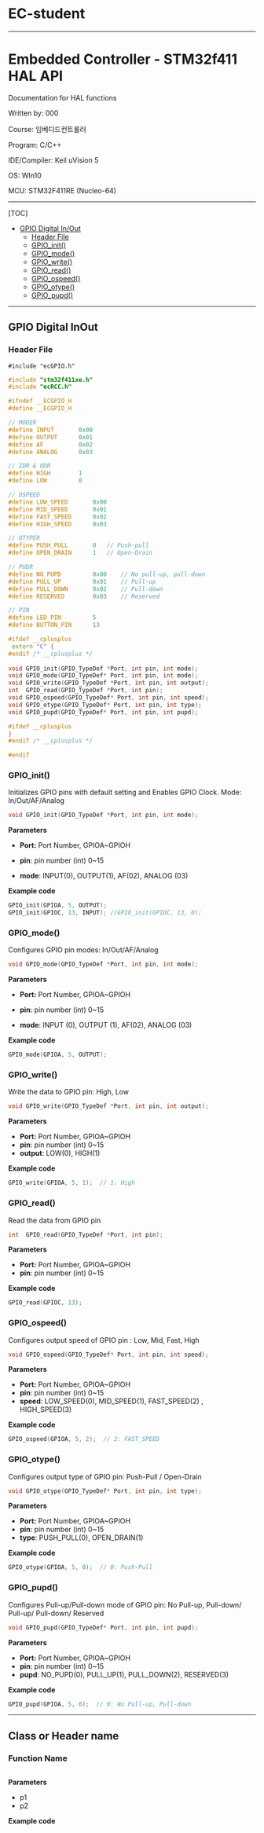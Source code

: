 # EC-student

---

# Embedded Controller - STM32f411 HAL API

Documentation for HAL functions

Written by:   000

Course:  임베디드컨트롤러

Program: C/C++

IDE/Compiler: Keil uVision 5

OS: WIn10

MCU: STM32F411RE (Nucleo-64)



---

[TOC]

  * [GPIO Digital In/Out](#gpio-digital-inout)
    + [Header File](#header-file)
    + [GPIO_init\(\)](#gpio_init)
    + [GPIO_mode\(\)](#gpio_mode)
    + [GPIO_write\(\)](#gpio_write)
    + [GPIO_read\(\)](#gpio_read)
    + [GPIO_ospeed\(\)](#gpio_ospeed)
    + [GPIO_otype\(\)](#gpio_otype)
    + [GPIO_pupd\(\)](#gpio_pupd)

---

## GPIO Digital InOut 

### Header File

 `#include "ecGPIO.h"`


```c++
#include "stm32f411xe.h"
#include "ecRCC.h"

#ifndef __ECGPIO_H
#define __ECGPIO_H

// MODER
#define INPUT  		0x00
#define OUTPUT 		0x01
#define AF     		0x02
#define ANALOG 		0x03

// IDR & ODR
#define HIGH 		1
#define LOW  		0

// OSPEED
#define LOW_SPEED		0x00
#define MID_SPEED		0x01
#define FAST_SPEED		0x02
#define HIGH_SPEED		0x03

// OTYPER
#define PUSH_PULL 		0	// Push-pull
#define OPEN_DRAIN 		1 	// Open-Drain

// PUDR
#define NO_PUPD			0x00 	// No pull-up, pull-down
#define PULL_UP			0x01 	// Pull-up
#define PULL_DOWN 		0x02 	// Pull-down	
#define RESERVED 		0x03 	// Reserved

// PIN
#define LED_PIN 		5
#define BUTTON_PIN 		13

#ifdef __cplusplus
 extern "C" {
#endif /* __cplusplus */
	 
void GPIO_init(GPIO_TypeDef *Port, int pin, int mode);
void GPIO_mode(GPIO_TypeDef* Port, int pin, int mode);
void GPIO_write(GPIO_TypeDef *Port, int pin, int output);
int  GPIO_read(GPIO_TypeDef *Port, int pin);
void GPIO_ospeed(GPIO_TypeDef* Port, int pin, int speed);
void GPIO_otype(GPIO_TypeDef* Port, int pin, int type);
void GPIO_pupd(GPIO_TypeDef* Port, int pin, int pupd);

#ifdef __cplusplus
}
#endif /* __cplusplus */

#endif
```




### GPIO_init\(\)

Initializes GPIO pins with default setting and Enables GPIO Clock. Mode: In/Out/AF/Analog

```c++
void GPIO_init(GPIO_TypeDef *Port, int pin, int mode);
```

**Parameters**

* **Port:**  Port Number,  GPIOA~GPIOH

* **pin**:  pin number (int) 0~15

* **mode**:   INPUT(0), OUTPUT(1),  AF(02), ANALOG (03)

  

**Example code**

```c++
GPIO_init(GPIOA, 5, OUTPUT);
GPIO_init(GPIOC, 13, INPUT); //GPIO_init(GPIOC, 13, 0);
```



### GPIO_mode\(\)

Configures  GPIO pin modes: In/Out/AF/Analog

```c++
void GPIO_mode(GPIO_TypeDef *Port, int pin, int mode);
```

**Parameters**

* **Port:**  Port Number,  GPIOA~GPIOH

* **pin**:  pin number (int) 0~15

* **mode**:   INPUT (0), OUTPUT (1),  AF(02), ANALOG (03)

  

**Example code**

```c++
GPIO_mode(GPIOA, 5, OUTPUT);
```



### GPIO_write\(\)

Write the data to GPIO pin: High, Low

```c++
void GPIO_write(GPIO_TypeDef *Port, int pin, int output);
```

**Parameters**

* **Port:**  Port Number,  GPIOA~GPIOH
* **pin**:  pin number (int) 0~15
* **output**:   LOW(0), HIGH(1)



**Example code**

```c++
GPIO_write(GPIOA, 5, 1);  // 1: High
```



### GPIO_read\(\)

Read the data from GPIO pin

```c++
int  GPIO_read(GPIO_TypeDef *Port, int pin);
```

**Parameters**

* **Port:**  Port Number,  GPIOA~GPIOH
* **pin**:  pin number (int) 0~15



**Example code**

```c++
GPIO_read(GPIOC, 13);
```



### GPIO_ospeed\(\)

Configures  output speed of GPIO pin : Low, Mid, Fast, High

```c++
void GPIO_ospeed(GPIO_TypeDef* Port, int pin, int speed);
```

**Parameters**

* **Port:**  Port Number,  GPIOA~GPIOH
* **pin**:  pin number (int) 0~15
* **speed**:   LOW_SPEED(0), MID_SPEED(1), FAST_SPEED(2) , HIGH_SPEED(3)



**Example code**

```c++
GPIO_ospeed(GPIOA, 5, 2);  // 2: FAST_SPEED
```



### GPIO_otype\(\)

Configures  output type of GPIO pin: Push-Pull / Open-Drain

```c++
void GPIO_otype(GPIO_TypeDef* Port, int pin, int type);
```

**Parameters**

* **Port:**  Port Number,  GPIOA~GPIOH
* **pin**:  pin number (int) 0~15
* **type**:   PUSH_PULL(0), OPEN_DRAIN(1)



**Example code**

```c++
GPIO_otype(GPIOA, 5, 0);  // 0: Push-Pull
```



### GPIO_pupd\(\)

Configures  Pull-up/Pull-down mode of GPIO pin: No Pull-up, Pull-down/ Pull-up/ Pull-down/ Reserved

```c++
void GPIO_pupd(GPIO_TypeDef* Port, int pin, int pupd);
```

**Parameters**

* **Port:**  Port Number,  GPIOA~GPIOH
* **pin**:  pin number (int) 0~15
* **pupd**:   NO_PUPD(0), PULL_UP(1), PULL_DOWN(2), RESERVED(3)



**Example code**

```c++
GPIO_pupd(GPIOA, 5, 0);  // 0: No Pull-up, Pull-down
```




------



## Class or Header name

### Function Name

```text

```

**Parameters**

* p1
* p2

**Example code**

```text

```
